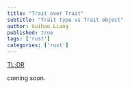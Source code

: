 ```yaml
---
title: "Trait over Trait"
subtitle: "Trait type vs Trait object"
author: Guihao Liang
published: true
tags: ['rust']
categories: ['rust']
---
```


[TL;DR](https://users.rust-lang.org/t/what-does-it-mean-to-implement-trait-for-trait/44031)

coming soon.

[play-trait-cast]: https://play.rust-lang.org/?version=stable&mode=debug&edition=2018&gist=52c669d40aeda9719e968181abbc2784
[trait-impl]: https://doc.rust-lang.org/nightly/std/raw/struct.TraitObject.html
[1]: https://stackoverflow.com/a/57432042/5335565
[2]: https://stackoverflow.com/users/3650362/trentcl
[3]: https://brson.github.io/rust-anthology/1/all-about-trait-objects.html
[4]: https://iandouglasscott.com/2018/05/28/exploring-rust-fat-pointers/
[5]: http://doc.rust-lang.org/nightly/std/raw/struct.TraitObject.html
